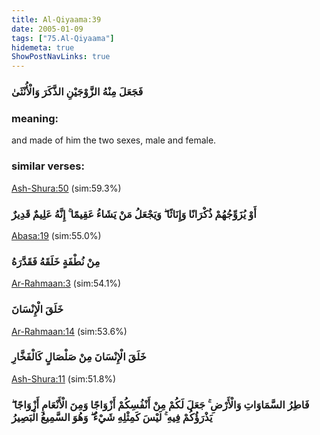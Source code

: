 ```yaml
---
title: Al-Qiyaama:39
date: 2005-01-09
tags: ["75.Al-Qiyaama"]
hidemeta: true 
ShowPostNavLinks: true 
---
```

### فَجَعَلَ مِنْهُ الزَّوْجَيْنِ الذَّكَرَ وَالْأُنْثَىٰ
### meaning: 
and made of him the two sexes, male and female.
### similar verses: 

[Ash-Shura:50](/42/50) (sim:59.3%)

### أَوْ يُزَوِّجُهُمْ ذُكْرَانًا وَإِنَاثًا ۖ وَيَجْعَلُ مَنْ يَشَاءُ عَقِيمًا ۚ إِنَّهُ عَلِيمٌ قَدِيرٌ

[Abasa:19](/80/19) (sim:55.0%)

### مِنْ نُطْفَةٍ خَلَقَهُ فَقَدَّرَهُ

[Ar-Rahmaan:3](/55/3) (sim:54.1%)

### خَلَقَ الْإِنْسَانَ

[Ar-Rahmaan:14](/55/14) (sim:53.6%)

### خَلَقَ الْإِنْسَانَ مِنْ صَلْصَالٍ كَالْفَخَّارِ

[Ash-Shura:11](/42/11) (sim:51.8%)

### فَاطِرُ السَّمَاوَاتِ وَالْأَرْضِ ۚ جَعَلَ لَكُمْ مِنْ أَنْفُسِكُمْ أَزْوَاجًا وَمِنَ الْأَنْعَامِ أَزْوَاجًا ۖ يَذْرَؤُكُمْ فِيهِ ۚ لَيْسَ كَمِثْلِهِ شَيْءٌ ۖ وَهُوَ السَّمِيعُ الْبَصِيرُ
